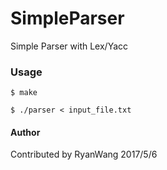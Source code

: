 # SimpleParser
Simple Parser with Lex/Yacc

### Usage
`$ make`

`$ ./parser < input_file.txt`

#### Author
Contributed by RyanWang 2017/5/6
